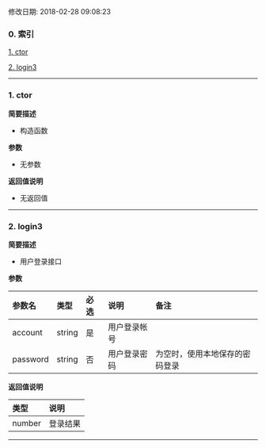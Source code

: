修改日期: 2018-02-28 09:08:23
### 0. 索引
[1. ctor](#1)

[2. login3](#2)


---
<h3><span id =1>1. ctor</span></h3>
__简要描述__
- 构造函数
__参数__
- 无参数

__返回值说明__
- 无返回值
---
<h3><span id =2>2. login3</span></h3>
__简要描述__
- 用户登录接口
__参数__
|参数名|类型|必选|说明|备注|
|:--|:--|:--|:--|:--|
|account|string|是|用户登录帐号||
|password|string|否|用户登录密码|为空时，使用本地保存的密码登录|

__返回值说明__
|类型|说明|
|:--|:--|
|number|登录结果|
---
